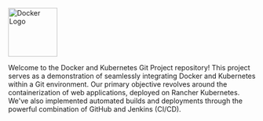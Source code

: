 <p align="left" >
  <img src="https://cdn.worldvectorlogo.com/logos/docker.svg" alt="Docker Logo"  width="100" height="100">
</p>


Welcome to the Docker and Kubernetes Git Project repository! This project serves as a demonstration of seamlessly integrating Docker and Kubernetes within a Git environment. Our primary objective revolves around the containerization of web applications, deployed on Rancher Kubernetes. We've also implemented automated builds and deployments through the powerful combination of GitHub and Jenkins (CI/CD).
